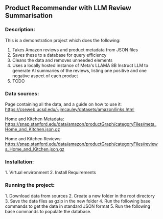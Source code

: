 <h2>Product Recommender with LLM Review Summarisation</h2>

<h3>Description:</h3>

This is a demonstration project which does the following:
1. Takes Amazon reviews and product metadata from JSON files
2. Saves these to a database for query efficiency
3. Cleans the data and removes unneeded elements
4. Uses a locally hosted instance of Meta's LLAMA 8B Instruct LLM to generate AI summaries of the reviews,
listing one positive and one negative aspect of each product
5. TODO


<h3>Data sources:</h3>

Page containing all the data, and a guide on how to use it:
https://cseweb.ucsd.edu/~jmcauley/datasets/amazon/links.html

Home and Kitchen Metadata:
https://snap.stanford.edu/data/amazon/productGraph/categoryFiles/meta_Home_and_Kitchen.json.gz

Home and Kitchen Reviews:
https://snap.stanford.edu/data/amazon/productGraph/categoryFiles/reviews_Home_and_Kitchen.json.gz


<h3>Installation:</h3>
1. Virtual environment
2. Install Requirements

<h3>Running the project:</h3>
1. Download data from sources
2. Create a new folder in the root directory
3. Save the data files as gzip in the new folder
4. Run the following base commands to get the data in standard JSON format
5. Run the following base commands to populate the database.